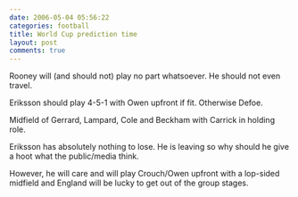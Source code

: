 ```yaml
---
date: 2006-05-04 05:56:22
categories: football
title: World Cup prediction time
layout: post
comments: true
---
```

Rooney will (and should not) play no part whatsoever. He should not even
travel.

Eriksson should play 4-5-1 with Owen upfront if fit. Otherwise Defoe.

Midfield of Gerrard, Lampard, Cole and Beckham with Carrick in holding
role.

Eriksson has absolutely nothing to lose. He is leaving so why should he
give a hoot what the public/media think.

However, he will care and will play Crouch/Owen upfront with a lop-sided
midfield and England will be lucky to get out of the group stages.
